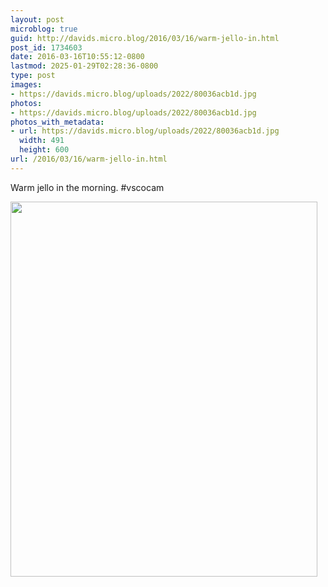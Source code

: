 ```yaml
---
layout: post
microblog: true
guid: http://davids.micro.blog/2016/03/16/warm-jello-in.html
post_id: 1734603
date: 2016-03-16T10:55:12-0800
lastmod: 2025-01-29T02:28:36-0800
type: post
images:
- https://davids.micro.blog/uploads/2022/80036acb1d.jpg
photos:
- https://davids.micro.blog/uploads/2022/80036acb1d.jpg
photos_with_metadata:
- url: https://davids.micro.blog/uploads/2022/80036acb1d.jpg
  width: 491
  height: 600
url: /2016/03/16/warm-jello-in.html
---
```

Warm jello in the morning. #vscocam

<img src="/uploads/2022/80036acb1d.jpg" width="491" height="600" alt="">
